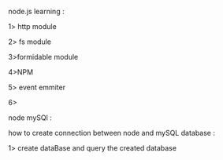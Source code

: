 node.js learning :

1> http module

2> fs module

3>formidable module

4>NPM

5> event emmiter

6>

node mySQl :

how to create connection between node and mySQL database :

1> create dataBase and query the created database
